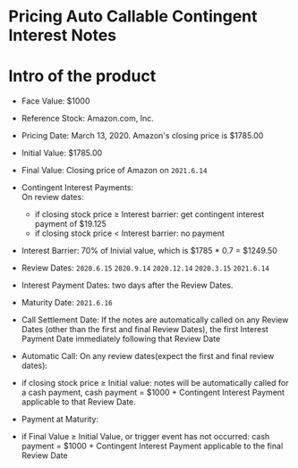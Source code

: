 Pricing Auto Callable Contingent Interest Notes
====

# Intro of the product

* Face Value: $1000
* Reference Stock: Amazon.com, Inc.
* Pricing Date: March 13, 2020. Amazon's closing price is $1785.00
* Initial Value: $1785.00
* Final Value: Closing price of Amazon on `2021.6.14`
* Contingent Interest Payments:   
On review dates:
  * if closing stock price ≥ Interest barrier: get contingent interest payment of $19.125
  * if closing stock price < Interest barrier: no payment
* Interest Barrier: 70% of Inivial value, which is $1785 * 0.7 = $1249.50
* Review Dates:           `2020.6.15` `2020.9.14` `2020.12.14` `2020.3.15` `2021.6.14`
* Interest Payment Dates:  two days after the Review Dates.
* Maturity Date:          `2021.6.16`
* Call Settlement Date: If the notes are automatically called on any Review Dates (other than the first and final Review Dates), the first Interest Payment Date immediately following that Review Date
* Automatic Call: 
On any review dates(expect the first and final review dates):
 * if closing stock price ≥ Initial value: notes will be automatically called for a cash payment, 
 cash payment = $1000 + Contingent Interest Payment applicable to that Review Date.
 
* Payment at Maturity: 
 * if Final Value ≥ Initial Value, or trigger event has not occurred:
 cash payment = $1000 + Contingent Interest Payment applicable to the final Review Date
 
 
